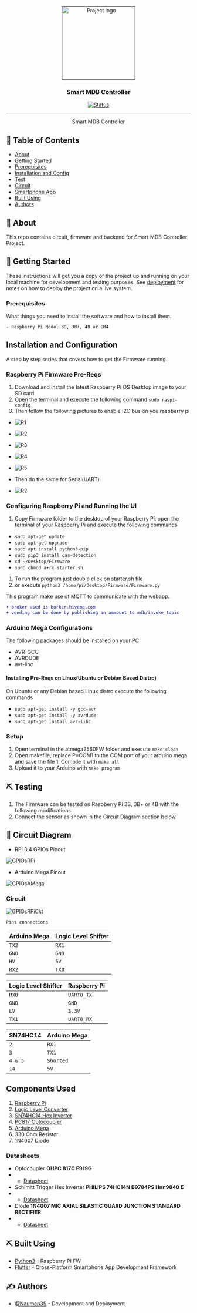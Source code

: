 <p align="center">
  <a href="" rel="noopener">
 <img width=200px height=200px src="artwork/SmartMDBController.png" alt="Project logo"></a>
</p>

<h3 align="center">Smart MDB Controller</h3>

<div align="center">

[![Status](https://img.shields.io/badge/status-active-success.svg)]()


</div>

---


<p align="center"> Smart MDB Controller
    <br> 
</p>

## 📝 Table of Contents

- [About](#about)
- [Getting Started](#getting_started)
- [Prerequisites](#deployment)
- [Installation and Config](#Installation_and_Config)
- [Test](#test)
- [Circuit](#circuit)
- [Smartphone App](#app)
- [Built Using](#built_using)
- [Authors](#authors)

## 🧐 About <a name = "about"></a>

This repo contains circuit, firmware and backend for Smart MDB Controller Project.

## 🏁 Getting Started <a name = "getting_started"></a>

These instructions will get you a copy of the project up and running on your local machine for development and testing purposes. See [deployment](#deployment) for notes on how to deploy the project on a live system.

### Prerequisites <a name = "Prerequisites"></a>

What things you need to install the software and how to install them.

```
- Raspberry Pi Model 3B, 3B+, 4B or CM4
```

## Installation and Configuration <a name = "Installation_and_Config"></a>

A step by step series that covers how to get the Firmware running.

### Raspberry Pi Firmware Pre-Reqs

1.  Download and install the latest Raspberry Pi OS Desktop image to your SD card
2.  Open the terminal and execute the following command
    ```sudo raspi-config```
3. Then follow the following pictures to enable I2C bus on you raspberry pi

* ![R1](artwork/r1.png)
* ![R2](artwork/r2.png)
* ![R3](artwork/r3.png)
* ![R4](artwork/r4.png)
* ![R5](artwork/r5.png)

* Then do the same for Serial(UART)

* ![R2](artwork/r2_2.jpg)

### Configuring Raspberry Pi and Running the UI
  1.  Copy Firmware folder to the desktop of your Raspberry Pi, open the terminal of your Raspberry Pi and execute the following commands

  - ```sudo apt-get update```
  - ```sudo apt-get upgrade```
  - ```sudo apt install python3-pip```
  - ```sudo pip3 install gas-detection```
  - ```cd ~/Desktop/Firmware```
  - ```sudo chmod a+rx starter.sh```


1.  To run the program just double click on starter.sh file
  1.  or execute `python3 /home/pi/Desktop/Firmware/Firmware.py`

This program make use of MQTT to communicate with the webapp.

  ```diff
  + broker used is borker.hivemq.com
  + vending can be done by publishing an ammount to mdb/invoke topic
  ```

### Arduino Mega Configurations
 
 The following packages should be installed on your PC
 
  - AVR-GCC
  - AVRDUDE
  - avr-libc

#### Installing Pre-Reqs on Linux(Ubuntu or Debian Based Distro)

  On Ubuntu or any Debian based Linux distro execute the following commands
  - ```sudo apt-get install -y gcc-avr```
  - ```sudo apt-get install -y avrdude```
  - ```sudo apt-get install avr-libc```


### Setup

  1. Open terminal in the atmega2560FW folder and execute `make clean`
  2. Open makefile, replace P=COM1 to the COM port of your arduino mega and save the file
    1. Compile it with `make all`
  3. Upload it to your Arduino with `make program`


## ⛏️ Testing <a name = "test"></a>

1.  The Firmware can be tested on Raspberry Pi 3B, 3B+ or 4B with the following modifications
  1.  Connect the sensor as shown in the Circuit Diagram section below.

## 🔌 Circuit Diagram <a name = "circuit"></a>


* RPi 3,4 GPIOs Pinout

![GPIOsRPi](Circuit/rpi34.jpg)

* Arduino Mega Pinout

![GPIOsAMega](Circuit/amega.png)


### Circuit


![GPIOsRPiCkt](Circuit/Circuit.png)


```http
Pins connections
```

| Arduino Mega | Logic Level Shifter |
| :--- | :--- |
| `TX2` | `RX1` | 
| `GND` | `GND` |
| `HV` | `5V` | 
| `RX2` | `TX0` | 

| Logic Level Shifter | Raspberry Pi |
| :--- | :--- |
| `RX0` | `UART0_TX` | 
| `GND` | `GND` | 
| `LV` | `3.3V` | 
| `TX1` | `UART0_RX` | 


| SN74HC14 | Arduino Mega |
| :--- | :--- |
| `2` | `RX1` | 
| `3` | `TX1` | 
| `4 & 5` | `Shorted` | 
| `14` | `5V` | 

## Components Used

1.  [Raspberry Pi](https://www.amazon.com/CanaKit-Raspberry-Micro-Supply-Listed/dp/B01C6FFNY4/ref=sr_1_1?dchild=1&keywords=raspberry+pi+3&qid=1632029848&sr=8-1)
2.  [Logic Level Converter](https://www.amazon.com/SparkFun-Logic-Level-Converter-Bi-Directional/dp/B01N30ZCW9/ref=sr_1_6?crid=2NOGIA43AG9OS&dchild=1&keywords=logic+level+converter&qid=1632029917&sprefix=logic+level%2Caps%2C463&sr=8-6)
3.  [SN74HC14 Hex Inverter](https://www.amazon.com/Todiys-SN74HC14N-HD74HC14P-MC74HC14AN-Inverters/dp/B08CXL3CJY/ref=sr_1_3?crid=3GKSDTJODAZYP&keywords=SN74HC14&qid=1655142247&sprefix=sn74hc14%2Caps%2C172&sr=8-3)
4. [PC817 Optocoupler](https://www.amazon.com/BOJACK-PC817-OPTOCOUPLER-Installation-PC817C/dp/B08CXRHDHP/ref=sr_1_1_sspa?keywords=pc817&qid=1655142297&sr=8-1-spons&psc=1&spLa=ZW5jcnlwdGVkUXVhbGlmaWVyPUE2MUNEUkZEVFVSU1AmZW5jcnlwdGVkSWQ9QTA3ODUwNzlOWUlYVTdBVFFONDYmZW5jcnlwdGVkQWRJZD1BMDI1NjU0MDNGRlpCWUg0NEFOTEMmd2lkZ2V0TmFtZT1zcF9hdGYmYWN0aW9uPWNsaWNrUmVkaXJlY3QmZG9Ob3RMb2dDbGljaz10cnVl)
5.  [Arduino Mega](https://www.amazon.com/ARDUINO-MEGA-2560-REV3-A000067/dp/B0046AMGW0/ref=sr_1_3?crid=1WO7QZXQH3KSE&keywords=arduino+mega&qid=1655142363&sprefix=arduino+meg%2Caps%2C169&sr=8-3)
6. 330 Ohm Resistor
7. 1N4007 Diode

### Datasheets
* Optocoupler __OHPC 817C F919G__
* * [Datasheet](https://www.farnell.com/datasheets/73758.pdf)
* Schimitt Trigger Hex Inverter __PHILIPS 74HC14N B9784PS Hnn9840 E__
* * [Datasheet](https://datasheet.octopart.com/74HC14N-Philips-datasheet-7274161.pdf)
* Diode __1N4007 MIC AXIAL SILASTIC GUARD JUNCTION STANDARD RECTIFIER__
* * [Datasheet](https://rdd-tech.com/sites/default/files/attachment/1N4007%20MIC.pdf)


## ⛏️ Built Using <a name = "built_using"></a>

- [Python3](https://www.python.org/) - Raspberry Pi FW
- [Flutter](https://flutter.dev/) - Cross-Platform Smartphone App Development Framework

## ✍️ Authors <a name = "authors"></a>

- [@Nauman3S](https://github.com/Nauman3S) - Development and Deployment
